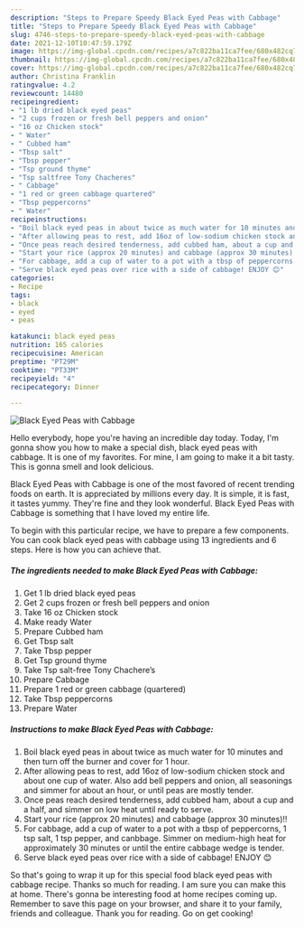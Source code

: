 ```yaml
---
description: "Steps to Prepare Speedy Black Eyed Peas with Cabbage"
title: "Steps to Prepare Speedy Black Eyed Peas with Cabbage"
slug: 4746-steps-to-prepare-speedy-black-eyed-peas-with-cabbage
date: 2021-12-10T10:47:59.179Z
image: https://img-global.cpcdn.com/recipes/a7c822ba11ca7fee/680x482cq70/black-eyed-peas-with-cabbage-recipe-main-photo.jpg
thumbnail: https://img-global.cpcdn.com/recipes/a7c822ba11ca7fee/680x482cq70/black-eyed-peas-with-cabbage-recipe-main-photo.jpg
cover: https://img-global.cpcdn.com/recipes/a7c822ba11ca7fee/680x482cq70/black-eyed-peas-with-cabbage-recipe-main-photo.jpg
author: Christina Franklin
ratingvalue: 4.2
reviewcount: 14480
recipeingredient:
- "1 lb dried black eyed peas"
- "2 cups frozen or fresh bell peppers and onion"
- "16 oz Chicken stock"
- " Water"
- " Cubbed ham"
- "Tbsp salt"
- "Tbsp pepper"
- "Tsp ground thyme"
- "Tsp saltfree Tony Chacheres"
- " Cabbage"
- "1 red or green cabbage quartered"
- "Tbsp peppercorns"
- " Water"
recipeinstructions:
- "Boil black eyed peas in about twice as much water for 10 minutes and then turn off the burner and cover for 1 hour."
- "After allowing peas to rest, add 16oz of low-sodium chicken stock and about one cup of water. Also add bell peppers and onion, all seasonings and simmer for about an hour, or until peas are mostly tender."
- "Once peas reach desired tenderness, add cubbed ham, about a cup and a half, and simmer on low heat until ready to serve."
- "Start your rice (approx 20 minutes) and cabbage (approx 30 minutes)!!"
- "For cabbage, add a cup of water to a pot with a tbsp of peppercorns, 1 tsp salt, 1 tsp pepper, and canbbage. Simmer on medium-high heat for approximately 30 minutes or until the entire cabbage wedge is tender."
- "Serve black eyed peas over rice with a side of cabbage! ENJOY 😊"
categories:
- Recipe
tags:
- black
- eyed
- peas

katakunci: black eyed peas 
nutrition: 165 calories
recipecuisine: American
preptime: "PT29M"
cooktime: "PT33M"
recipeyield: "4"
recipecategory: Dinner

---
```



![Black Eyed Peas with Cabbage](https://img-global.cpcdn.com/recipes/a7c822ba11ca7fee/680x482cq70/black-eyed-peas-with-cabbage-recipe-main-photo.jpg)

Hello everybody, hope you're having an incredible day today. Today, I'm gonna show you how to make a special dish, black eyed peas with cabbage. It is one of my favorites. For mine, I am going to make it a bit tasty. This is gonna smell and look delicious.

Black Eyed Peas with Cabbage is one of the most favored of recent trending foods on earth. It is appreciated by millions every day. It is simple, it is fast, it tastes yummy. They're fine and they look wonderful. Black Eyed Peas with Cabbage is something that I have loved my entire life.




To begin with this particular recipe, we have to prepare a few components. You can cook black eyed peas with cabbage using 13 ingredients and 6 steps. Here is how you can achieve that.

<!--inarticleads1-->

##### The ingredients needed to make Black Eyed Peas with Cabbage:

1. Get 1 lb dried black eyed peas
1. Get 2 cups frozen or fresh bell peppers and onion
1. Take 16 oz Chicken stock
1. Make ready  Water
1. Prepare  Cubbed ham
1. Get Tbsp salt
1. Take Tbsp pepper
1. Get Tsp ground thyme
1. Take Tsp salt-free Tony Chachere’s
1. Prepare  Cabbage
1. Prepare 1 red or green cabbage (quartered)
1. Take Tbsp peppercorns
1. Prepare  Water




<!--inarticleads2-->

##### Instructions to make Black Eyed Peas with Cabbage:

1. Boil black eyed peas in about twice as much water for 10 minutes and then turn off the burner and cover for 1 hour.
1. After allowing peas to rest, add 16oz of low-sodium chicken stock and about one cup of water. Also add bell peppers and onion, all seasonings and simmer for about an hour, or until peas are mostly tender.
1. Once peas reach desired tenderness, add cubbed ham, about a cup and a half, and simmer on low heat until ready to serve.
1. Start your rice (approx 20 minutes) and cabbage (approx 30 minutes)!!
1. For cabbage, add a cup of water to a pot with a tbsp of peppercorns, 1 tsp salt, 1 tsp pepper, and canbbage. Simmer on medium-high heat for approximately 30 minutes or until the entire cabbage wedge is tender.
1. Serve black eyed peas over rice with a side of cabbage! ENJOY 😊




So that's going to wrap it up for this special food black eyed peas with cabbage recipe. Thanks so much for reading. I am sure you can make this at home. There's gonna be interesting food at home recipes coming up. Remember to save this page on your browser, and share it to your family, friends and colleague. Thank you for reading. Go on get cooking!
